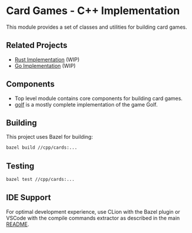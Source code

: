 # Card Games - C++ Implementation

This module provides a set of classes and utilities for building card games.

## Related Projects

- [Rust Implementation](../../rust/cards) (WIP)
- [Go Implementation](../../go/cards) (WIP)

## Components

- Top level module contains core components for building card games.
- [golf](./golf) is a mostly complete implementation of the game Golf.

## Building

This project uses Bazel for building:

```bash
bazel build //cpp/cards:...
```

## Testing

```bash
bazel test //cpp/cards:...
```

## IDE Support

For optimal development experience, use CLion with the Bazel plugin or VSCode with the compile commands extractor as described in the main [README](../../README.md).
